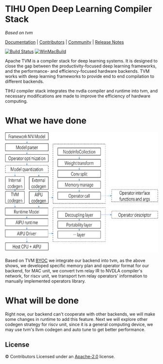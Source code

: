 <!--- Licensed to the Apache Software Foundation (ASF) under one -->
<!--- or more contributor license agreements.  See the NOTICE file -->
<!--- distributed with this work for additional information -->
<!--- regarding copyright ownership.  The ASF licenses this file -->
<!--- to you under the Apache License, Version 2.0 (the -->
<!--- "License"); you may not use this file except in compliance -->
<!--- with the License.  You may obtain a copy of the License at -->

<!---   http://www.apache.org/licenses/LICENSE-2.0 -->

<!--- Unless required by applicable law or agreed to in writing, -->
<!--- software distributed under the License is distributed on an -->
<!--- "AS IS" BASIS, WITHOUT WARRANTIES OR CONDITIONS OF ANY -->
<!--- KIND, either express or implied.  See the License for the -->
<!--- specific language governing permissions and limitations -->
<!--- under the License. -->

# TIHU Open Deep Learning Compiler Stack  
_Based on tvm_  

[Documentation](https://tvm.apache.org/docs) |
[Contributors](CONTRIBUTORS.md) |
[Community](https://tvm.apache.org/community) |
[Release Notes](NEWS.md)

[![Build Status](https://ci.tlcpack.ai/buildStatus/icon?job=tvm/main)](https://ci.tlcpack.ai/job/tvm/job/main/)
[![WinMacBuild](https://github.com/apache/tvm/workflows/WinMacBuild/badge.svg)](https://github.com/apache/tvm/actions?query=workflow%3AWinMacBuild)

Apache TVM is a compiler stack for deep learning systems. It is designed to close the gap between the
productivity-focused deep learning frameworks, and the performance- and efficiency-focused hardware backends.
TVM works with deep learning frameworks to provide end to end compilation to different backends.

TIHU compiler stack integrates the nvdla compiler and runtime into tvm, and necessary modifications are made to
improve the efficiency of hardware computing.

# What we have done

<div align=center>
<img src="../doc/compiler_structure.png" width="600" height="400" alt="TIHU"/><br/>
</div>

Based on TVM [BYOC](https://tvm.apache.org/docs/dev/how_to/relay_bring_your_own_codegen.html) we integrate our backend into tvm, as the above shows,
we developed specific memory plan and operator format for our backend, for MAC unit, we convert tvm relay IR to NVDLA compiler's network, for riscv
unit, we transport tvm relay operators' information to manually implemented operators library.

# What will be done

Right now, our backend can't cooperate with other backends, we will make some changes in runtime to add this feature. Next we will explore other codegen strategy
for riscv unit, since it is a general computing device, we may use tvm's llvm codegen and auto tune to get better performance.

License
-------
© Contributors Licensed under an [Apache-2.0](LICENSE) license.
